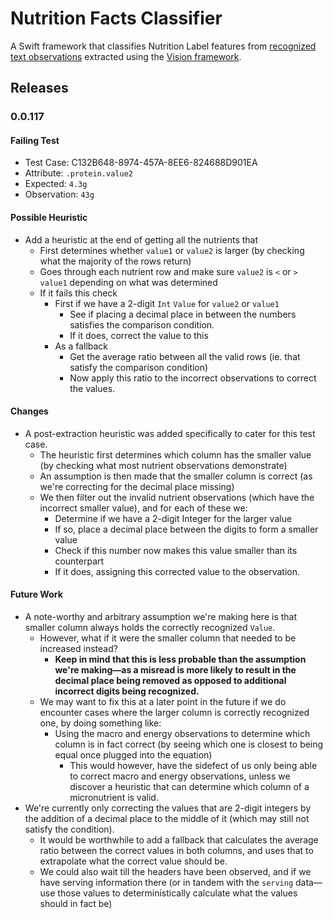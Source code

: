 # Nutrition Facts Classifier
A Swift framework that classifies Nutrition Label features from [recognized text observations](https://developer.apple.com/documentation/vision/vnrecognizedtextobservation) extracted using the [Vision framework](https://developer.apple.com/documentation/vision).

## Releases

### 0.0.117
#### Failing Test
- Test Case: C132B648-8974-457A-8EE6-824688D901EA
- Attribute: `.protein.value2`
- Expected: `4.3g`
- Observation: `43g`

#### Possible Heuristic
- Add a heuristic at the end of getting all the nutrients that
  - First determines whether `value1` or `value2` is larger (by checking what the majority of the rows return)
  - Goes through each nutrient row and make sure `value2` is `<` or `>` `value1` depending on what was determined
  - If it fails this check
    - First if we have a 2-digit `Int` `Value` for `value2` or `value1`
		- See if placing a decimal place in between the numbers satisfies the comparison condition.
		- If it does, correct the value to this
	- As a fallback
		- Get the average ratio between all the valid rows (ie. that satisfy the comparison condition)
		- Now apply this ratio to the incorrect observations to correct the values.

#### Changes
- A post-extraction heuristic was added specifically to cater for this test case.
	- The heuristic first determines which column has the smaller value (by checking what most nutrient observations demonstrate)
	- An assumption is then made that the smaller column is correct (as we're correcting for the decimal place missing)
	- We then filter out the invalid nutrient observations (which have the incorrect smaller value), and for each of these we:
		- Determine if we have a 2-digit Integer for the larger value
		- If so, place a decimal place between the digits to form a smaller value
		- Check if this number now makes this value smaller than its counterpart
		- If it does, assigning this corrected value to the observation.

#### Future Work
- A note-worthy and arbitrary assumption we're making here is that smaller column always holds the correctly recognized `Value`.
	- However, what if it were the smaller column that needed to be increased instead?
		- **Keep in mind that this is less probable than the assumption we're making—as a misread is more likely to result in the decimal place being removed as opposed to additional incorrect digits being recognized.**
	- We may want to fix this at a later point in the future if we do encounter cases where the larger column is correctly recognized one, by doing something like:
		- Using the macro and energy observations to determine which column is in fact correct (by seeing which one is closest to being equal once plugged into the equation)
			- This would however, have the sidefect of us only being able to correct macro and energy observations, unless we discover a heuristic that can determine which column of a micronutrient is valid.
- We're currently only correcting the values that are 2-digit integers by the addition of a decimal place to the middle of it (which may still not satisfy the condition).
	- It would be worthwhile to add a fallback that calculates the average ratio between the correct values in both columns, and uses that to extrapolate what the correct value should be.
	- We could also wait till the headers have been observed, and if we have serving information there (or in tandem with the `serving` data—use those values to deterministically calculate what the values should in fact be)